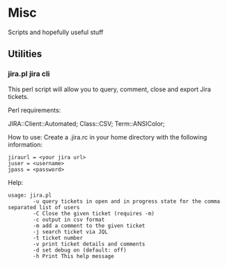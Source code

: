 # Misc
Scripts and hopefully useful stuff

## Utilities

### jira.pl jira cli
This perl script will allow you to query, comment, close and export Jira tickets.

Perl requirements:

JIRA::Client::Automated;
Class::CSV;
Term::ANSIColor;

How to use:
Create a .jira.rc in your home directory with the following information:
```
jiraurl = <your jira url>
juser = <username>
jpass = <password>
```

Help:
```
usage: jira.pl
        -u query tickets in open and in progress state for the comma separated list of users
        -C Close the given ticket (requires -m)
        -c output in csv format
        -m add a comment to the given ticket
        -j search ticket via JQL
        -t ticket number
        -v print ticket details and comments
        -d set debug on (default: off)
        -h Print This help message
```
